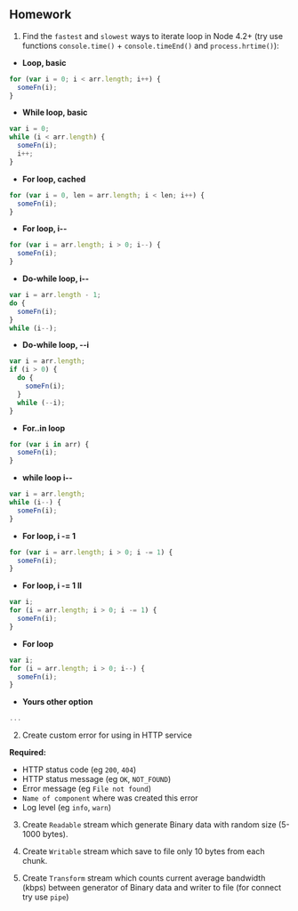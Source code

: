 ## Homework

1. Find the `fastest` and `slowest` ways to iterate loop in Node 4.2+ (try use functions `console.time()` + `console.timeEnd()` and `process.hrtime()`):

 - **Loop, basic**
	
```js
for (var i = 0; i < arr.length; i++) {
  someFn(i);
}
```

 - **While loop, basic**
	
```js
var i = 0;
while (i < arr.length) {
  someFn(i);
  i++;
}
```

 - **For loop, cached**
	
```js
for (var i = 0, len = arr.length; i < len; i++) {
  someFn(i);
}
```

 - **For loop, i--**
	
```js
for (var i = arr.length; i > 0; i--) {
  someFn(i);
}
```

 - **Do-while loop, i--**
	
```js
var i = arr.length - 1;
do {
  someFn(i);
}
while (i--);
```

 - **Do-while loop, --i**
	
```js
var i = arr.length;
if (i > 0) {
  do {
    someFn(i);
  }
  while (--i);
}
```

 - **For..in loop**
	
```js
for (var i in arr) {
  someFn(i);
}
```

 - **while loop i--**
	
```js
var i = arr.length;
while (i--) {
  someFn(i);
}
```

 - **For loop, i -= 1**
	
```js
for (var i = arr.length; i > 0; i -= 1) {
  someFn(i);
}
```

 - **For loop, i -= 1 II**
	
```js
var i;
for (i = arr.length; i > 0; i -= 1) {
  someFn(i);
}
```

 - **For loop**
	
```js
var i;
for (i = arr.length; i > 0; i--) {
  someFn(i);
}
```

 - **Yours other option**
 
```js
...
```

2. Create custom error for using in HTTP service

**Required:**

 - HTTP status code (eg `200`, `404`)
 - HTTP status message (eg `OK`, `NOT_FOUND`)
 - Error message (eg `File not found`)
 - `Name of component` where was created this error
 - Log level (eg `info`, `warn`)


3. Create `Readable` stream which generate Binary data with random size (5-1000 bytes).

4. Create `Writable` stream which save to file only 10 bytes from each chunk.

5. Create `Transform` stream which counts current average bandwidth (kbps) between generator of Binary data and writer to file (for connect try use `pipe`)
